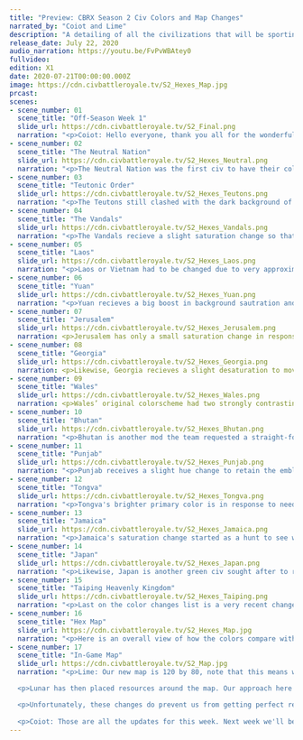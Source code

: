 ```yaml
---
title: "Preview: CBRX Season 2 Civ Colors and Map Changes"
narrated_by: "Coiot and Lime"
description: "A detailing of all the civilizations that will be sporting new colors for the in-game screenshots of Season 2. Will also be showcasing the new map created just for Season 2."
release_date: July 22, 2020
audio_narration: https://youtu.be/FvPvWBAtey0
fullvideo:
edition: X1
date: 2020-07-21T00:00:00.000Z
image: https://cdn.civbattleroyale.tv/S2_Hexes_Map.jpg
prcast:
scenes:
- scene_number: 01
  scene_title: "Off-Season Week 1"
  slide_url: https://cdn.civbattleroyale.tv/S2_Final.png
  narration: "<p>Coiot: Hello everyone, thank you all for the wonderful feedback we've recieved the two weeks following the conclusion of Season 1 of CBRX. The team has been working on Season 2 since late January, and our early efforts and planning have resulted in a great development flow and this upcoming Season will truly bring some new excitment and a variety of new improvments to enchance the viewer experience both while viewing the episodes and afterwards on the subreddit and Discord server.</p><p>This week the team wants to start off showing the color changes necessitated by the inevitable color contrast clashes around the map and also the extensive changes done to the map itself. This Season we really wanted to minimize the amount of changes to the colors in direct response to our approach the previous Season. The result is an overall more subtle approach to color changes that retain the original look and feel of all the civs mods that had to get a fresh coat of paint. On the other hand, after having now run two Royale games (three if you count S1 Endgame), we knew we had to make extensive changes to the map in order to help the game run better and for the civs to perform better within it as well. We've been able to take lessons learned from the last three years since the start of Mk 2.1 to create a map that will result in a better environment for the civs to fight over with. But first, the color changes.</p>"
- scene_number: 02
  scene_title: "The Neutral Nation"
  slide_url: https://cdn.civbattleroyale.tv/S2_Hexes_Neutral.png
  narration: "<p>The Neutral Nation was the first civ to have their colors changed after the team took the opportunity to distance the mod away from the Futurama memes and help it be differentiated from Iceland. The orange used is Osage Orange in a nod to Gragg's Osage mod (it also looks much nicer like this).</p>"
- scene_number: 03
  scene_title: "Teutonic Order"
  slide_url: https://cdn.civbattleroyale.tv/S2_Hexes_Teutons.png
  narration: "<p>The Teutons still clashed with the dark background of Iceland, so the team sought out mod author Uighur_Caesar to pick from amongst a few possible color schemes to help them stand out. A sharply constrasted Black on Grey fits right into their look.</p>"
- scene_number: 04
  scene_title: "The Vandals"
  slide_url: https://cdn.civbattleroyale.tv/S2_Hexes_Vandals.png
  narration: "<p>The Vandals recieve a slight saturation change so that the civ will not conflict with Marajoara and its immediate neighbors.</p>"
- scene_number: 05
  scene_title: "Laos"
  slide_url: https://cdn.civbattleroyale.tv/S2_Hexes_Laos.png
  narration: "<p>Laos or Vietnam had to be changed due to very approximate hue similarites, so the team sought a simple color flip of its primary and secondary colors to keep the color combination intact.</p>"
- scene_number: 06
  scene_title: "Yuan"
  slide_url: https://cdn.civbattleroyale.tv/S2_Hexes_Yuan.png
  narration: "<p>Yuan recieves a big boost in background sautration and a new primary color that is a more different hue than the original primary. This new color scheme will help the audience tell them apart from the Chukchi to their north.</p>"
- scene_number: 07
  scene_title: "Jerusalem"
  slide_url: https://cdn.civbattleroyale.tv/S2_Hexes_Jerusalem.png
  narration: <p>Jerusalem has only a small saturation change in response to the similar color combination of Georgia immediately to the north of them.</p>
- scene_number: 08
  scene_title: "Georgia"
  slide_url: https://cdn.civbattleroyale.tv/S2_Hexes_Georgia.png
  narration: <p>Likewise, Georgia recieves a slight desaturation to move them away from Jerusalem’s new colorscheme even further. Subtle, but effective.</p>
- scene_number: 09
  scene_title: "Wales"
  slide_url: https://cdn.civbattleroyale.tv/S2_Hexes_Wales.png
  narration: <p>Wales’ original colorscheme had two strongly contrasting colors that made their text difficult to see, and for certain audience members with colorblind conditions, almost impossible to tell apart. The team sought to keep the colors the same while changing the two hues to help with the contrast and improve readability while still remaining distinctively Welsh.</p>
- scene_number: 10
  scene_title: "Bhutan"
  slide_url: https://cdn.civbattleroyale.tv/S2_Hexes_Bhutan.png
  narration: "<p>Bhutan is another mod the team requested a straight-forward color flip between its primary and secondary. The flip does well to make them stand out amongst the other yellow-orange colors of South Asia.</p>"
- scene_number: 11
  scene_title: "Punjab"
  slide_url: https://cdn.civbattleroyale.tv/S2_Hexes_Punjab.png
  narration: "<p>Punjab receives a slight hue change to retain the emblematic Punjab color scheme. The team would like the assure everyone that the change is sufficient for all three South Asian civs to be distinct on the minimap and on screen.</p>"
- scene_number: 12
  scene_title: "Tongva"
  slide_url: https://cdn.civbattleroyale.tv/S2_Hexes_Tongva.png
  narration: "<p>Tongva's brighter primary color is in response to needing some more variation between other dark-red background civs (Germany, Burkina Faso, Vietnam, etc.). The brighter primary looks great in its immeidate region and allows for no confusion elsewhere.</p>"
- scene_number: 13
  scene_title: "Jamaica"
  slide_url: https://cdn.civbattleroyale.tv/S2_Hexes_Jamaica.png
  narration: "<p>Jamaica's saturation change started as a hunt to see which of all the green civs voted this season—there are so many—could be changed to help with on-screen and map comparisons. Jamaica's new colors resembles the saturation of its IRL flag closely while looking quite distinct to the other green civs on the map.</p>"
- scene_number: 14
  scene_title: "Japan"
  slide_url: https://cdn.civbattleroyale.tv/S2_Hexes_Japan.png
  narration: "<p>Likewise, Japan is another green civ sought after to recieve a color change. Mod author Homusubi personally recommened the new pink primary. The team finds it to be very fashionable.</p>"
- scene_number: 15
  scene_title: "Taiping Heavenly Kingdom"
  slide_url: https://cdn.civbattleroyale.tv/S2_Hexes_Taiping.png
  narration: "<p>Last on the color changes list is a very recent change. The Taiping Heavenly Kingdom and the Chukchi in tests were not contrasting well enough with each other, resulting in confusion. An easy color flip for the Taiping Heavenly Kingdom solves the conflict.</p>"
- scene_number: 16
  scene_title: "Hex Map"
  slide_url: https://cdn.civbattleroyale.tv/S2_Hexes_Map.jpg
  narration: "<p>Here is an overall view of how the colors compare with each other across the map. There may not be the most expectional variety, but the contrasts work well enough together and the team was able to keep changes at a minimum and close to the original colorschemes wherever possible. Expect to love how these colors will paint the in-game map in the near future.</p>"
- scene_number: 17
  scene_title: "In-Game Map"
  slide_url: https://cdn.civbattleroyale.tv/S2_Map.jpg
  narration: "<p>Lime: Our new map is 120 by 80, note that this means we have shrunk the map a little bit to help with turn times and stability. To do so, with the wonderful help of FionaDanger/Lungora, we've shrunk both the Atlantic and Pacific Oceans, while simultaneously reducing the size of the Arctic, with the intention of reducing random unit spam and battles in the far northern reaches of the world. Obviously, shrinking the two major oceans on the cylinder requires the land in the middle to be compacted as well, so Greenland, the area near the Bering Strait and the Pacific Ocean islands have all either been shrunk appropriately or removed. In addition to those changes, Southeast Asia and Hawaii have been slightly expanded to better accommodate the civs that will be starting there (Laos, Vietnam and Hawai'i). This is a tactic we have employed in the past (see: Nazca) to great success at keeping the game balanced. Finally, North Africa and Western Australia were made more habitable, since civs in those regions were significantly underperforming due to the swathes of desert.</p>

  <p>Lunar has then placed resources around the map. Our approach here was to provide every civ with somewhat of a strategic start, with early game resources immediately available near their capital and then more late game resources available farther away from their capital. Then, unique luxuries are also roughly equally distributed for each civilization.</p>

  <p>Unfortunately, these changes do prevent us from getting perfect real-world accuracy, but we think this is a worthy compromise (as we also thought for S1) to provide a more stable, entertaining game. Hope you enjoy! Welcome to ask more specific questions in the comments below, I (Lime) will try to answer them as best as I can.</p>
  
  <p>Coiot: Those are all the updates for this week. Next week we'll be showcasing all the new mods specifically addressing Religion. Religion will be a big factor in Season 2, and we invested quite a few resources making it more interesting and impactful in the early stages of the game. Come back next Wednesday for all the details on the sub.</p>"
---
```

